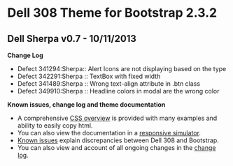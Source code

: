 Dell 308 Theme for Bootstrap 2.3.2
======================

 Dell Sherpa v0.7 - 10/11/2013
 ---------------------

**Change Log**

- Defect 341294:Sherpa:: Alert Icons are not displaying based on the type
- Defect 342291:Sherpa :: TextBox with fixed width
- Defect 341489:Sherpa :: Wrong text-align attribute in .btn class
- Defect 349910:Sherpa :: Headline colors in modal are the wrong color

**Known issues, change log and theme documentation**

  - A comprehensive [CSS overview] is provided with many examples and ability to easily copy html.
  - You can also view the documentation in a [responsive simulator].
  - [Known issues] explain discrepancies between Dell 308 and Bootstrap.
  - You can also view and account of all ongoing changes in the [change log].


[CSS overview]: http://open.gsdprototypes.com/sherpa/
[responsive simulator]: http://open.gsdprototypes.com/sherpa/simulator.html
[Known issues]: http://open.gsdprototypes.com/sherpa/known-issues.html
[change log]: http://open.gsdprototypes.com/sherpa/change-log.html

